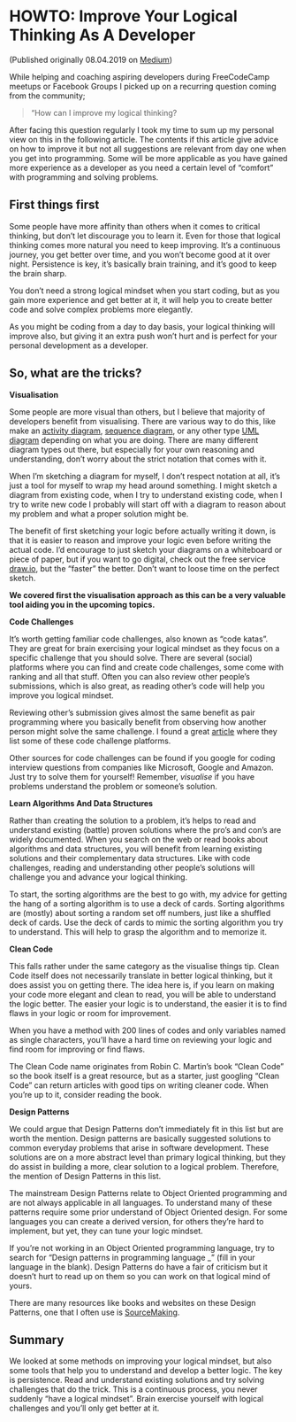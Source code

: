 # HOWTO: Improve Your Logical Thinking As A Developer

(Published originally 08.04.2019 on [Medium](https://medium.com/@segersian/howto-improve-your-logical-thinking-as-a-developer-d44636716afb))

While helping and coaching aspiring developers during FreeCodeCamp meetups or Facebook Groups I picked up on a recurring question coming from the community;

> “How can I improve my logical thinking?

After facing this question regularly I took my time to sum up my personal view on this in the following article. The contents if this article give advice on how to improve it but not all suggestions are relevant from day one when you get into programming. Some will be more applicable as you have gained more experience as a developer as you need a certain level of “comfort” with programming and solving problems.

## First things first

Some people have more affinity than others when it comes to critical thinking, but don’t let discourage you to learn it. Even for those that logical thinking comes more natural you need to keep improving. It’s a continuous journey, you get better over time, and you won’t become good at it over night. Persistence is key, it’s basically brain training, and it’s good to keep the brain sharp.

You don’t need a strong logical mindset when you start coding, but as you gain more experience and get better at it, it will help you to create better code and solve complex problems more elegantly.

As you might be coding from a day to day basis, your logical thinking will improve also, but giving it an extra push won’t hurt and is perfect for your personal development as a developer.

## So, what are the tricks?

**Visualisation**

Some people are more visual than others, but I believe that majority of developers benefit from visualising. 
There are various way to do this, like make an [activity diagram](https://en.wikipedia.org/wiki/Activity_diagram), 
[sequence diagram](https://en.wikipedia.org/wiki/Sequence_diagram), or any other type [UML diagram](https://en.wikipedia.org/wiki/Unified_Modeling_Language) depending on what you are doing. 
There are many different diagram types out there, 
but especially for your own reasoning and understanding, don’t worry about the strict notation that comes with it.

When I’m sketching a diagram for myself, I don’t respect notation at all, it’s just a tool for myself to wrap my head around something. 
I might sketch a diagram from existing code, when I try to understand existing code, 
when I try to write new code I probably will start off with a diagram to reason about my problem and what a proper solution might be.

The benefit of first sketching your logic before actually writing it down, is that it is easier to reason and improve your 
logic even before writing the actual code. I’d encourage to just sketch your diagrams on a whiteboard or piece of paper, 
but if you want to go digital, check out the free service [draw.io](https://www.draw.io/), but the “faster” the better. Don’t want to loose time on the perfect sketch.

**We covered first the visualisation approach as this can be a very valuable tool aiding you in the upcoming topics.**

**Code Challenges**

It’s worth getting familiar code challenges, also known as “code katas”. They are great for brain exercising your 
logical mindset as they focus on a specific challenge that you should solve. There are several (social) platforms where 
you can find and create code challenges, some come with ranking and all that stuff. 
Often you can also review other people’s submissions, which is also great, as reading other’s code will help you improve you logical mindset.

Reviewing other’s submission gives almost the same benefit as pair programming where you basically benefit from observing 
how another person might solve the same challenge. I found a great [article](https://medium.com/coderbyte/the-10-best-coding-challenge-websites-for-2018-12b57645b654) where they list some of these code challenge platforms.

Other sources for code challenges can be found if you google for coding interview questions from companies like Microsoft, 
Google and Amazon. Just try to solve them for yourself! Remember, *visualise* if you have problems understand the problem or someone’s solution.

**Learn Algorithms And Data Structures**

Rather than creating the solution to a problem, it’s helps to read and understand existing (battle) proven solutions where the pro’s and con’s are widely documented. When you search on the web or read books about algorithms and data structures, you will benefit from learning existing solutions and their complementary data structures. Like with code challenges, reading and understanding other people’s solutions will challenge you and advance your logical thinking.

To start, the sorting algorithms are the best to go with, my advice for getting the hang of a sorting algorithm is to use a deck of cards. Sorting algorithms are (mostly) about sorting a random set off numbers, just like a shuffled deck of cards. Use the deck of cards to mimic the sorting algorithm you try to understand. This will help to grasp the algorithm and to memorize it.

**Clean Code**

This falls rather under the same category as the visualise things tip. Clean Code itself does not necessarily translate in better logical thinking, but it does assist you on getting there. The idea here is, if you learn on making your code more elegant and clean to read, you will be able to understand the logic better. The easier your logic is to understand, the easier it is to find flaws in your logic or room for improvement.

When you have a method with 200 lines of codes and only variables named as single characters, you’ll have a hard time on reviewing your logic and find room for improving or find flaws.

The Clean Code name originates from Robin C. Martin’s book “Clean Code” so the book itself is a great resource, but as a starter, just googling “Clean Code” can return articles with good tips on writing cleaner code. When you’re up to it, consider reading the book.

**Design Patterns**

We could argue that Design Patterns don’t immediately fit in this list but are worth the mention. Design patterns are basically suggested solutions to common everyday problems that arise in software development. These solutions are on a more abstract level than primary logical thinking, but they do assist in building a more, clear solution to a logical problem. Therefore, the mention of Design Patterns in this list.

The mainstream Design Patterns relate to Object Oriented programming and are not always applicable in all languages. To understand many of these patterns require some prior understand of Object Oriented design. For some languages you can create a derived version, for others they’re hard to implement, but yet, they can tune your logic mindset.

If you’re not working in an Object Oriented programming language, try to search for “Design patterns in programming language _” (fill in your language in the blank). Design Patterns do have a fair of criticism but it doesn’t hurt to read up on them so you can work on that logical mind of yours.

There are many resources like books and websites on these Design Patterns, one that I often use is [SourceMaking](https://sourcemaking.com/design_patterns).

## Summary

We looked at some methods on improving your logical mindset, but also some tools that help you to understand and develop a better logic. The key is persistence. Read and understand existing solutions and try solving challenges that do the trick. This is a continuous process, you never suddenly “have a logical mindset”. Brain exercise yourself with logical challenges and you’ll only get better at it.




